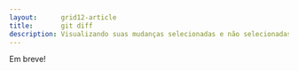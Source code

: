 ```yaml
---
layout:      grid12-article
title:       git diff
description: Visualizando suas mudanças selecionadas e não selecionadas
---
```


Em breve!

<!--
http://git-scm.com/book/pt-br/v1/Git-Essencial-Gravando-Altera%C3%A7%C3%B5es-no-Reposit%C3%B3rio#Visualizando-Suas-Mudan%C3%A7as-Selecionadas-e-N%C3%A3o-Selecionadas
-->